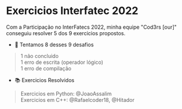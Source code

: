 # Exercicios Interfatec 2022

Com a Participação no InterFatecs 2022, minha equipe "Cod3rs [our]" conseguiu resolver 5 dos 9 exercicios propostos.

 - 🥉 Tentamos 8 desses 9 desafios
> 1 não concluido <br>
> 1 erro de escrita (operador lógico) <br>
> 1 erro de compilação<br>


- :books: Exercicios Resolvidos <br>
> Exercicios em Python: @JoaoAssalim <br>
> Exercicios em C++: 	@Rafaelcoder18, @Hitador
